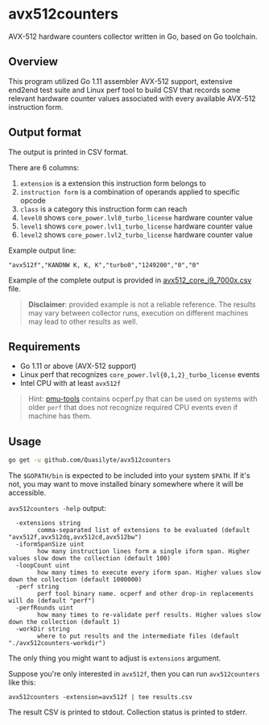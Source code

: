 # avx512counters

AVX-512 hardware counters collector written in Go, based on Go toolchain.

## Overview

This program utilized Go 1.11 assembler AVX-512 support, extensive end2end test suite
and Linux perf tool to build CSV that records some relevant hardware counter values
associated with every available AVX-512 instruction form.

## Output format

The output is printed in CSV format.

There are 6 columns:

1. `extension` is a extension this instruction form belongs to
2. `instruction form` is a combination of operands applied to specific opcode
3. `class` is a category this instruction form can reach
4. `level0` shows `core_power.lvl0_turbo_license` hardware counter value
5. `level1` shows `core_power.lvl1_turbo_license` hardware counter value
6. `level2` shows `core_power.lvl2_turbo_license` hardware counter value

Example output line:

```
"avx512f","KANDNW K, K, K","turbo0","1249200","0","0"
```

Example of the complete output is provided in [avx512_core_i9_7000x.csv](/avx512_core_i9_7000x.csv) file.

> **Disclaimer**: provided example is not a reliable reference. The results may vary between
> collector runs, execution on different machines may lead to other results as well.

## Requirements

* Go 1.11 or above (AVX-512 support)
* Linux perf that recognizes `core_power.lvl{0,1,2}_turbo_license` events
* Intel CPU with at least `avx512f`

> Hint: [pmu-tools](https://github.com/andikleen/pmu-tools) contains ocperf.py
> that can be used on systems with older `perf` that does not recognize
> required CPU events even if machine has them.

## Usage

```bash
go get -u github.com/Quasilyte/avx512counters
```

The `$GOPATH/bin` is expected to be included into your system `$PATH`.
If it's not, you may want to move installed binary somewhere where it
will be accessible.

`avx512counters -help` output:

```
  -extensions string
    	comma-separated list of extensions to be evaluated (default "avx512f,avx512dq,avx512cd,avx512bw")
  -iformSpanSize uint
    	how many instruction lines form a single iform span. Higher values slow down the collection (default 100)
  -loopCount uint
    	how many times to execute every iform span. Higher values slow down the collection (default 1000000)
  -perf string
    	perf tool binary name. ocperf and other drop-in replacements will do (default "perf")
  -perfRounds uint
    	how many times to re-validate perf results. Higher values slow down the collection (default 1)
  -workDir string
    	where to put results and the intermediate files (default "./avx512counters-workdir")
```

The only thing you might want to adjust is `extensions` argument.

Suppose you're only interested in `avx512f`, then you can run `avx512counters` like this:

```
avx512counters -extension=avx512f | tee results.csv
```

The result CSV is printed to stdout.
Collection status is printed to stderr.
